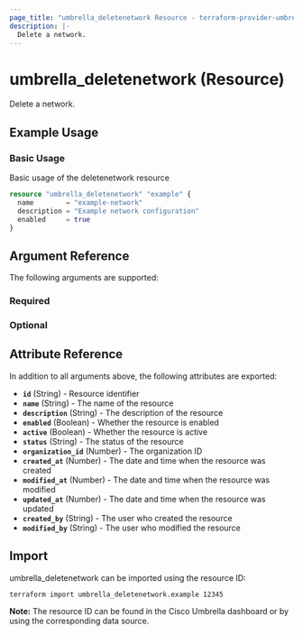 ```yaml
---
page_title: "umbrella_deletenetwork Resource - terraform-provider-umbrella"
description: |-
  Delete a network.
---
```


# umbrella_deletenetwork (Resource)

Delete a network.

## Example Usage


### Basic Usage

Basic usage of the deletenetwork resource

```terraform
resource "umbrella_deletenetwork" "example" {
  name        = "example-network"
  description = "Example network configuration"
  enabled     = true
}
```



## Argument Reference

The following arguments are supported:

### Required



### Optional



## Attribute Reference

In addition to all arguments above, the following attributes are exported:

- **`id`** (String) - Resource identifier
- **`name`** (String) - The name of the resource
- **`description`** (String) - The description of the resource
- **`enabled`** (Boolean) - Whether the resource is enabled
- **`active`** (Boolean) - Whether the resource is active
- **`status`** (String) - The status of the resource
- **`organization_id`** (Number) - The organization ID
- **`created_at`** (Number) - The date and time when the resource was created
- **`modified_at`** (Number) - The date and time when the resource was modified
- **`updated_at`** (Number) - The date and time when the resource was updated
- **`created_by`** (String) - The user who created the resource
- **`modified_by`** (String) - The user who modified the resource



## Import

umbrella_deletenetwork can be imported using the resource ID:

```shell
terraform import umbrella_deletenetwork.example 12345
```

**Note:** The resource ID can be found in the Cisco Umbrella dashboard or by using the corresponding data source.

